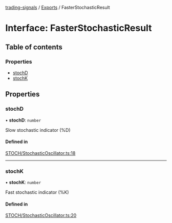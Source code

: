 [trading-signals](../README.md) / [Exports](../modules.md) / FasterStochasticResult

# Interface: FasterStochasticResult

## Table of contents

### Properties

- [stochD](FasterStochasticResult.md#stochd)
- [stochK](FasterStochasticResult.md#stochk)

## Properties

### stochD

• **stochD**: `number`

Slow stochastic indicator (%D)

#### Defined in

[STOCH/StochasticOscillator.ts:18](https://github.com/bennycode/trading-signals/blob/95cb489/src/STOCH/StochasticOscillator.ts#L18)

---

### stochK

• **stochK**: `number`

Fast stochastic indicator (%K)

#### Defined in

[STOCH/StochasticOscillator.ts:20](https://github.com/bennycode/trading-signals/blob/95cb489/src/STOCH/StochasticOscillator.ts#L20)
